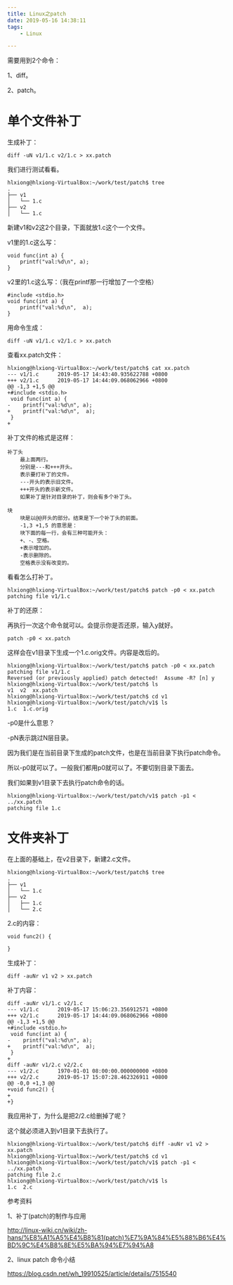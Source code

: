 ```yaml
---
title: Linux之patch
date: 2019-05-16 14:38:11
tags:
	- Linux

---
```




需要用到2个命令：

1、diff。

2、patch。



# 单个文件补丁

生成补丁：

```
diff -uN v1/1.c v2/1.c > xx.patch
```



我们进行测试看看。

```
hlxiong@hlxiong-VirtualBox:~/work/test/patch$ tree
.
├── v1
│   └── 1.c
├── v2
│   └── 1.c
```

新建v1和v2这2个目录，下面就放1.c这个一个文件。

v1里的1.c这么写：

```
void func(int a) {
    printf("val:%d\n", a);
}
```

v2里的1.c这么写：（我在printf那一行增加了一个空格）

```
#include <stdio.h>
void func(int a) {
    printf("val:%d\n",  a);
}
```

用命令生成：

```
diff -uN v1/1.c v2/1.c > xx.patch
```

查看xx.patch文件：

```
hlxiong@hlxiong-VirtualBox:~/work/test/patch$ cat xx.patch 
--- v1/1.c      2019-05-17 14:43:40.935622788 +0800
+++ v2/1.c      2019-05-17 14:44:09.068062966 +0800
@@ -1,3 +1,5 @@
+#include <stdio.h>
 void func(int a) {
-    printf("val:%d\n", a);
+    printf("val:%d\n",  a);
 }
+
```

补丁文件的格式是这样：

```
补丁头
	最上面两行。
	分别是---和+++开头。
	表示要打补丁的文件。
	---开头的表示旧文件。
	+++开头的表示新文件。
	如果补丁是针对目录的补丁，则会有多个补丁头。
	
块
	块是以@@开头的部分。结束是下一个补丁头的前面。
	-1,3 +1,5 的意思是：
	块下面的每一行，会有三种可能开头：
	+、-、空格。
	+表示增加的。
	-表示删除的。
	空格表示没有改变的。
```

看看怎么打补丁。

```
hlxiong@hlxiong-VirtualBox:~/work/test/patch$ patch -p0 < xx.patch 
patching file v1/1.c
```

补丁的还原：

再执行一次这个命令就可以。会提示你是否还原，输入y就好。

```
patch -p0 < xx.patch 
```

这样会在v1目录下生成一个1.c.orig文件。内容是改后的。

```
hlxiong@hlxiong-VirtualBox:~/work/test/patch$ patch -p0 < xx.patch 
patching file v1/1.c
Reversed (or previously applied) patch detected!  Assume -R? [n] y
hlxiong@hlxiong-VirtualBox:~/work/test/patch$ ls
v1  v2  xx.patch
hlxiong@hlxiong-VirtualBox:~/work/test/patch$ cd v1
hlxiong@hlxiong-VirtualBox:~/work/test/patch/v1$ ls
1.c  1.c.orig
```





-p0是什么意思？

-pN表示跳过N层目录。

因为我们是在当前目录下生成的patch文件，也是在当前目录下执行patch命令。

所以-p0就可以了。一般我们都用p0就可以了。不要切到目录下面去。

我们如果到v1目录下去执行patch命令的话。

```
hlxiong@hlxiong-VirtualBox:~/work/test/patch/v1$ patch -p1 < ../xx.patch 
patching file 1.c
```



# 文件夹补丁

在上面的基础上，在v2目录下，新建2.c文件。

```
hlxiong@hlxiong-VirtualBox:~/work/test/patch$ tree
.
├── v1
│   └── 1.c
├── v2
│   ├── 1.c
│   └── 2.c
```

2.c的内容：

```
void func2() {

}
```



生成补丁：

```
diff -auNr v1 v2 > xx.patch
```

补丁内容：

```
diff -auNr v1/1.c v2/1.c
--- v1/1.c      2019-05-17 15:06:23.356912571 +0800
+++ v2/1.c      2019-05-17 14:44:09.068062966 +0800
@@ -1,3 +1,5 @@
+#include <stdio.h>
 void func(int a) {
-    printf("val:%d\n", a);
+    printf("val:%d\n",  a);
 }
+
diff -auNr v1/2.c v2/2.c
--- v1/2.c      1970-01-01 08:00:00.000000000 +0800
+++ v2/2.c      2019-05-17 15:07:28.462326911 +0800
@@ -0,0 +1,3 @@
+void func2() {
+
+}
```

我应用补丁，为什么是把2/2.c给删掉了呢？

这个就必须进入到v1目录下去执行了。

```
hlxiong@hlxiong-VirtualBox:~/work/test/patch$ diff -auNr v1 v2 > xx.patch
hlxiong@hlxiong-VirtualBox:~/work/test/patch$ cd v1
hlxiong@hlxiong-VirtualBox:~/work/test/patch/v1$ patch -p1 < ../xx.patch 
patching file 2.c
hlxiong@hlxiong-VirtualBox:~/work/test/patch/v1$ ls
1.c  2.c
```







参考资料

1、补丁(patch)的制作与应用

http://linux-wiki.cn/wiki/zh-hans/%E8%A1%A5%E4%B8%81(patch)%E7%9A%84%E5%88%B6%E4%BD%9C%E4%B8%8E%E5%BA%94%E7%94%A8

2、linux patch 命令小结

https://blog.csdn.net/wh_19910525/article/details/7515540